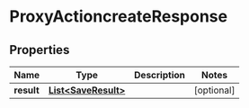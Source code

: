 
# ProxyActioncreateResponse

## Properties
Name | Type | Description | Notes
------------ | ------------- | ------------- | -------------
**result** | [**List&lt;SaveResult&gt;**](SaveResult.md) |  |  [optional]




